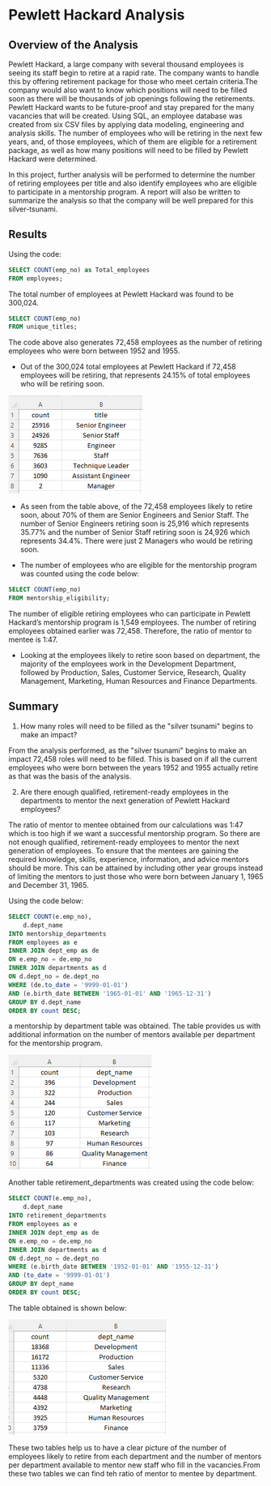 # Pewlett Hackard Analysis
## Overview of the Analysis
Pewlett Hackard, a large company with several thousand employees is seeing its staff begin to retire at a rapid rate.  The company wants to handle this by offering retirement package for those who meet certain criteria.The company would also want to know which positions will need to be filled soon as there will be thousands of job openings following the retirements. Pewlett Hackard wants to be future-proof and stay prepared for the many vacancies that will be created. Using SQL, an employee database was created from six CSV files by applying data modeling, engineering and analysis skills. The number of employees who will be retiring in the next few years, and, of those employees, which of them are eligible for a retirement package, as well as how many positions will need to be filled by Pewlett Hackard were determined.

In this project, further analysis will be performed to determine the number of retiring employees per title and also identify employees who are eligible to participate in a mentorship program. A report will also be written to summarize the analysis so that the company will be well prepared for this silver-tsunami.

## Results 
Using the code: 
```SQL
SELECT COUNT(emp_no) as Total_employees
FROM employees;
```
The total number of employees at Pewlett Hackard was found to be 300,024. 

```SQL
SELECT COUNT(emp_no)
FROM unique_titles;
```
The code above also generates 72,458 employees as the number of retiring employees who were born between 1952 and 1955.

* Out of the 300,024 total employees at Pewlett Hackard if 72,458 employees will be retiring, that represents 24.15% of total employees who will be retiring soon. 

![image3](https://github.com/GerlechJen/Pewlett-Hackard-Analysis/blob/main/IMAGES/retiring_titles.png)

* As seen from the table above, of the 72,458 employees likely to retire soon, about 70% of them are Senior Engineers and Senior Staff. The number of Senior Engineers retiring soon is  25,916  which represents 35.77% and the number of Senior Staff retiring soon is 24,926 which represents 34.4%. There were just 2 Managers who would be retiring soon.

* The number of employees who are eligible for the mentorship program was counted using the code below:

```SQL
SELECT COUNT(emp_no)
FROM mentorship_eligibility;
```

The number of eligible retiring employees who can participate in Pewlett Hackard’s mentorship program is 1,549 employees. The number of retiring employees obtained earlier was 72,458. Therefore, the ratio of mentor to mentee is 1:47.

* Looking at the employees likely to retire soon based on department, the majority of the employees work in the Development Department, followed by Production, Sales, Customer Service, Research, Quality Management, Marketing, Human Resources and Finance Departments.
 
## Summary 

1. How many roles will need to be filled as the "silver tsunami" begins to make an impact?

From the analysis performed, as the "silver tsunami" begins to make an impact 72,458 roles will need to be filled. This is based on if all the current employees who were born between the years 1952 and 1955 actually retire as that was the basis of the analysis. 

2. Are there enough qualified, retirement-ready employees in the departments to mentor the next generation of Pewlett Hackard employees?

The ratio of mentor to mentee obtained from our calculations was 1:47 which is too high if we want a successful mentorship program. So there are not enough qualified, retirement-ready employees to mentor the next generation of employees. To ensure that the mentees are gaining the required knowledge, skills, experience, information, and advice mentors should be more. This can be attained by including other year groups instead of limiting the mentors to just those who were born between January 1, 1965 and December 31, 1965.

Using the code below:

```SQL
SELECT COUNT(e.emp_no),
	d.dept_name
INTO mentorship_departments
FROM employees as e
INNER JOIN dept_emp as de
ON e.emp_no = de.emp_no
INNER JOIN departments as d
ON d.dept_no = de.dept_no
WHERE (de.to_date = '9999-01-01')
AND (e.birth_date BETWEEN '1965-01-01' AND '1965-12-31')
GROUP BY d.dept_name
ORDER BY count DESC;
```

a mentorship by department table was obtained. The table provides us with additional information on the number of mentors available per department for the mentorship program. 

![image1](https://github.com/GerlechJen/Pewlett-Hackard-Analysis/blob/main/IMAGES/mentorship_departments.png)

Another table retirement_departments was created using the code below:

```SQL
SELECT COUNT(e.emp_no),
	d.dept_name
INTO retirement_departments
FROM employees as e
INNER JOIN dept_emp as de
ON e.emp_no = de.emp_no
INNER JOIN departments as d
ON d.dept_no = de.dept_no
WHERE (e.birth_date BETWEEN '1952-01-01' AND '1955-12-31')
AND (to_date = '9999-01-01')
GROUP BY dept_name
ORDER BY count DESC;
```
The table obtained is shown below:

![image2](https://github.com/GerlechJen/Pewlett-Hackard-Analysis/blob/main/IMAGES/retirement_departments.png)

These two tables help us to have a clear picture of the number of employees likely to retire from each department and the number of mentors per department available to mentor new staff who fill in the vacancies.From these two tables we can find teh ratio of mentor to mentee by department.
